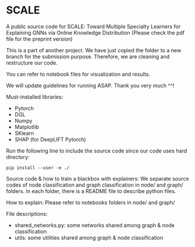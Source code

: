 # SCALE
A public source code for SCALE: Toward Multiple Specialty Learners for Explaining GNNs via Online Knowledge Distribution (Please check the pdf file for the preprint version)

This is a part of another project. We have just copied the folder to a new branch for the submission purpose. Therefore, we are cleaning and restructure our code.

You can refer to notebook files for visualization and results. 

We will update guidelines for running ASAP. Thank you very much ^^!


Must-installed libraries:
- Pytorch
- DGL
- Numpy
- Matplotlib
- SKlearn
- SHAP (for DeepLIFT Pytorch)

Run the following line to include the source code since our code uses hard directory:
```
pip install --user -e ./
```

Source code & how to train a blackbox with explainers:
We separate source codes of node classification and graph classification in node/ and graph/ folders. In each folder, there is a README file to describe python files.

How to explain:
Please refer to notebooks folders in node/ and graph/

File descriptions:
- shared_networks.py: some networks shared among graph & node classification
- utils: some utilities shared among graph & node classification


